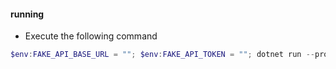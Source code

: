 ﻿#### running 
- Execute the following command
```PowerShell
$env:FAKE_API_BASE_URL = ""; $env:FAKE_API_TOKEN = ""; dotnet run --project .\PortExhaust\
```